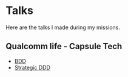 # Talks

Here are the talks I made during my missions. 

## Qualcomm life - Capsule Tech

* [BDD](qualcommlife-capsule/2017-02-20_BDD_qualcommlife-capsule.pdf)
* [Strategic DDD](qualcommlife-capsule/DDD-2018-05-02)
